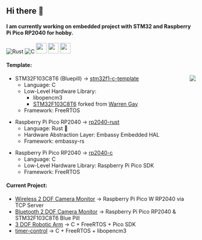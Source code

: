 ## Hi there 👋
#### I am currently working on embedded project with STM32 and Raspberry Pi Pico RP2040 for hobby. 
![Rust](https://img.shields.io/badge/rust-%23000000.svg?style=for-the-badge&logo=rust&logoColor=white)
![C](https://img.shields.io/badge/c-%2300599C.svg?style=for-the-badge&logo=c&logoColor=white)
<img src ="https://user-images.githubusercontent.com/32474027/105848287-1c024f00-6022-11eb-8a6f-6bdae761b44d.jpg" height=28)>
<img src ="https://substackcdn.com/image/fetch/f_auto,q_auto:good,fl_progressive:steep/https%3A%2F%2Fbucketeer-e05bbc84-baa3-437e-9518-adb32be77984.s3.amazonaws.com%2Fpublic%2Fimages%2F8b0afbee-2dcd-4ab4-8cb9-659a0fabc755_359x198.png" height=28)>
<img src ="https://m.media-amazon.com/images/S/abs-image-upload-na/d/AmazonStores/A1F83G8C2ARO7P/4087e55f2f303ebc54d6fa96c58fe3cc.w980.h290._CR0%2C47%2C980%2C196_SX980_.jpg" height=28)>

#### Template:

<img src="https://github-readme-stats.vercel.app/api/top-langs/?username=tutla53&layout=compact&theme=github_dark&hide=Makefile,CMake,RPC&size_weight=0.5&count_weight=0.5" align="right"/>

- STM32F103C8T6 (Bluepill) &#8594; [stm32f1-c-template](https://github.com/tutla53/stm32f1-c-template)
  - Language: C
  - Low-Level Hardware Library:
     - libopencm3
     - [STM32F103C8T6](https://github.com/tutla53/stm32f1-c-template.git) forked from [Warren Gay](https://github.com/ve3wwg)
  - Framework: FreeRTOS

* Raspberry Pi Pico RP2040 &#8594; [rp2040-rust](https://github.com/tutla53/rp2040-rust)
  - Language: Rust 🦀
  - Hardware Abstraction Layer: Embassy Embedded HAL
  - Framework: embassy-rs
    
- Raspberry Pi Pico RP2040 &#8594; [rp2040-c](https://github.com/tutla53/rp2040)
  - Language: C
  - Low-Level Hardware Library: Raspberry Pi Pico SDK
  - Framework: FreeRTOS


#### Current Project:
- [Wireless 2 DOF Camera Monitor](https://github.com/tutla53/pico-w-tcp.git) &#8594; Raspberry Pi Pico W RP2040 via TCP Server
- [Bluetooth 2 DOF Camera Monitor](https://github.com/tutla53/camera-monitor-robot) &#8594; Raspberry Pi Pico RP2040 & STM32F103C8T6 Blue Pill
- [3 DOF Robotic Arm](https://github.com/tutla53/robot-arm-pico-sdk) &#8594; C + FreeRTOS + Pico SDK
- [timer-control](https://github.com/tutla53/timer-control) &#8594; C + FreeRTOS + libopencm3
